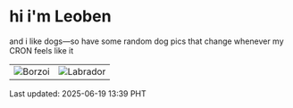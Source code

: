 # hi i'm Leoben

and i like dogs—so have some random dog pics that change whenever my CRON feels like it

|  |  |
|--------|----------|
| ![Borzoi](https://random-dog-vercel.vercel.app/api/random-borzoi?v=1750311571) | ![Labrador](https://random-dog-vercel.vercel.app/api/random-labrador?v=1750311571) |

Last updated: 2025-06-19 13:39 PHT
